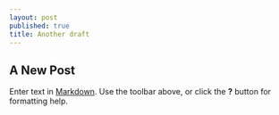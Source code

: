 ```yaml
---
layout: post
published: true
title: Another draft
---
```


## A New Post

Enter text in [Markdown](http://daringfireball.net/projects/markdown/). Use the toolbar above, or click the **?** button for formatting help.